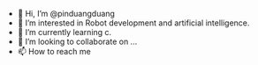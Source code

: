 - 👋 Hi, I’m @pinduangduang
- 👀 I’m interested in Robot development and artificial intelligence.
- 🌱 I’m currently learning c.
- 💞️ I’m looking to collaborate on ...
- 📫 How to reach me 

<!---
pinduangduang/pinduangduang is a ✨ special ✨ repository because its `README.md` (this file) appears on your GitHub profile.
You can click the Preview link to take a look at your changes.
--->
